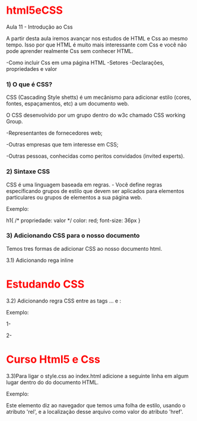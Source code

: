# html5eCSS

Aula 11 - Introdução ao Css

A partir desta aula iremos avançar nos estudos de HTML e Css ao mesmo tempo. Isso por que HTML é muito mais interessante com Css e você não pode aprender realmente Css sem conhecer HTML.

-Como incluir Css em uma página HTML
-Setores
-Declarações, propriedades e valor

### 1) O que é CSS?

CSS (Cascading Style shetts) é um mecânismo para adicionar estilo (cores, fontes, espaçamentos, etc) a um documento web.

O CSS desenvolvido por um grupo dentro do w3c chamado CSS working Group.

-Representantes de fornecedores web;

-Outras empresas que tem interesse em CSS;

-Outras pessoas, conhecidas como peritos convidados (invited experts).

### 2) Sintaxe CSS

CSS é uma linguagem baseada em regras. - Você define regras específicando grupos de estilo que devem ser aplicados para elementos particulares ou grupos de elementos a sua página web.

Exemplo:

  h1{
      /* propriedade: valor */
      color: red;
      font-size: 36px
  }

  ### 3) Adicionando CSS para o nosso documento

  Temos tres formas de adicionar CSS ao nosso documento html.

  3.1) Adicionando rega inline

  <h1 style= "color: red;">Estudando CSS</h1>

  3.2) Adicionando regra CSS entre as tags <head>...</head> e <style> ... </style>:


Exemplo:

<head>

    
1- <style>
        h1 {
            color: red
        }
        
        h2 {
            color: olive;
        }
</style>

2- <h1 style="color:red">Curso Html5 e Css</h1>

3.3)Para ligar o style.css ao index.html adicione a seguinte linha em algum lugar dentro do <head> do documento HTML.

Exemplo:

 <link rel="stylesheet" href="style.css">

Este elemento <link> diz ao navegador que temos uma folha de estilo, usando o atributo 'rel', e a localização desse arquivo como valor do atributo 'href'.
